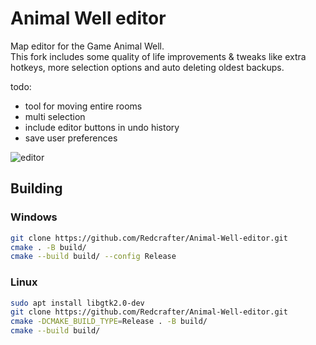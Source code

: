 # Animal Well editor

Map editor for the Game Animal Well. <br/>
This fork includes some quality of life improvements & tweaks like extra hotkeys, more selection options and auto deleting oldest backups.

todo:
- tool for moving entire rooms
- multi selection
- include editor buttons in undo history
- save user preferences

![editor](https://github.com/Redcrafter/Animal-Well-editor/assets/19157738/dba61c55-b329-418b-81e7-baf141dc786d)

## Building
### Windows

```sh
git clone https://github.com/Redcrafter/Animal-Well-editor.git
cmake . -B build/
cmake --build build/ --config Release
```

### Linux
```sh
sudo apt install libgtk2.0-dev
git clone https://github.com/Redcrafter/Animal-Well-editor.git
cmake -DCMAKE_BUILD_TYPE=Release . -B build/
cmake --build build/
```
